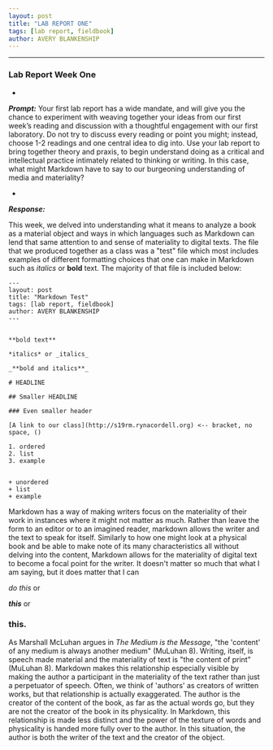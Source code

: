```yaml
---   
layout: post  
title: "LAB REPORT ONE"  
tags: [lab report, fieldbook]  
author: AVERY BLANKENSHIP
---
```

-------------------

### Lab Report Week One
-

_**Prompt:**_
Your first lab report has a wide mandate, and will give you the chance to experiment with weaving together your ideas from our first week’s reading and discussion with a thoughtful engagement with our first laboratory. Do not try to discuss every reading or point you might; instead, choose 1-2 readings and one central idea to dig into. Use your lab report to bring together theory and praxis, to begin understand doing as a critical and intellectual practice intimately related to thinking or writing. In this case, what might Markdown have to say to our burgeoning understanding of media and materiality?

-

_**Response:**_

This week, we delved into understanding what it means to analyze a book as a material object and ways in which languages such as Markdown can lend that same attention to and sense of materiality to digital texts. The file that we produced together as a class was a "test" file which most includes examples of different formatting choices that one can make in Markdown such as *italics* or **bold** text. The majority of that file is included below:

```
---  
layout: post  
title: "Markdown Test"  
tags: [lab report, fieldbook]  
author: AVERY BLANKENSHIP
---


**bold text**

*italics* or _italics_

_**bold and italics**_

# HEADLINE

## Smaller HEADLINE

### Even smaller header

[A link to our class](http://s19rm.rynacordell.org) <-- bracket, no space, ()

1. ordered
2. list
3. example


+ unordered
+ list
+ example
```

Markdown has a way of making writers focus on the materiality of their work in instances where it might not matter as much. Rather than leave the form to an editor or to an imagined reader, markdown allows the writer and the text to speak for itself. Similarly to how one might look at a physical book and be able to make note of its many characteristics all without delving into the content, Markdown allows for the  materiality of digital text to become a focal point for the writer. It doesn't matter so much that what I am saying, but it does matter that I can

*do this* or

 _**this**_ or
### this.


As Marshall McLuhan argues in *The Medium is the Message*, "the 'content' of any medium is always another medium" (MuLuhan 8). Writing, itself, is speech made material and the materiality of text is "the content of print" (MuLuhan 8). Markdown makes this relationship especially visible by making the author a participant in the materiality of the text rather than just a perpetuator of speech. Often, we think of 'authors' as creators of written works, but that relationship is actually exaggerated. The author is the creator of the content of the book, as far as the actual words go, but they are not the creator of the book in its physicality. In Markdown, this relationship is made less distinct and the power of the texture of words and physicality is handed more fully over to the author. In this situation, the author is both the writer of the text and the creator of the object.
